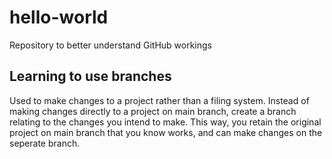 # hello-world
Repository to better understand GitHub workings

## Learning to use branches
Used to make changes to a project rather than a filing system.
Instead of making changes directly to a project on main branch, create a branch relating to the changes you intend to make.
This way, you retain the original project on main branch that you know works, and can make changes on the seperate branch.
